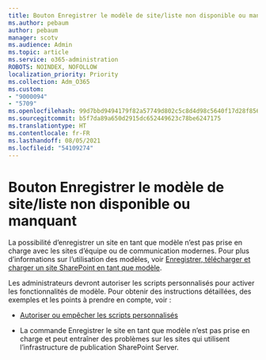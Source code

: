```yaml
---
title: Bouton Enregistrer le modèle de site/liste non disponible ou manquant
ms.author: pebaum
author: pebaum
manager: scotv
ms.audience: Admin
ms.topic: article
ms.service: o365-administration
ROBOTS: NOINDEX, NOFOLLOW
localization_priority: Priority
ms.collection: Adm_O365
ms.custom:
- "9000094"
- "5709"
ms.openlocfilehash: 99d7bbd9494179f82a57749d802c5c8d4d98c5640f17d28f8562bd9ef5192ed8
ms.sourcegitcommit: b5f7da89a650d2915dc652449623c78be6247175
ms.translationtype: HT
ms.contentlocale: fr-FR
ms.lasthandoff: 08/05/2021
ms.locfileid: "54109274"
---
```

# <a name="save-sitelist-template-button-not-available-or-missing"></a>Bouton Enregistrer le modèle de site/liste non disponible ou manquant

La possibilité d’enregistrer un site en tant que modèle n’est pas prise en charge avec les sites d’équipe ou de communication modernes. Pour plus d’informations sur l’utilisation des modèles, voir [Enregistrer, télécharger et charger un site SharePoint en tant que modèle](https://docs.microsoft.com/sharepoint/dev/general-development/save-download-and-upload-a-sharepoint-site-as-a-template).

Les administrateurs devront autoriser les scripts personnalisés pour activer les fonctionnalités de modèle. Pour obtenir des instructions détaillées, des exemples et les points à prendre en compte, voir :

- [Autoriser ou empêcher les scripts personnalisés](https://docs.microsoft.com/sharepoint/allow-or-prevent-custom-script)

- La commande Enregistrer le site en tant que modèle n’est pas prise en charge et peut entraîner des problèmes sur les sites qui utilisent l’infrastructure de publication SharePoint Server.


